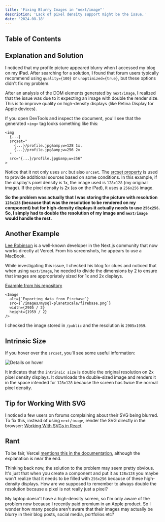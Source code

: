 ```yaml
---
title: 'Fixing Blurry Images in "next/image"'
description: 'Lack of pixel density support might be the issue.'
date: '2024-08-18'
---
```


## Table of Contents

## Explanation and Solution

I noticed that my profile picture appeared blurry when I accessed my blog on my iPad. After searching for a solution, I found that forum users typically recommend using `quality={100}` or `unoptimized={true}`, but these options didn't fix my problem.

After an analysis of the DOM elements generated by `next/image`, I realized that the issue was due to it expecting an image with double the render size. This is to improve quality on high-density displays (like Retina Display for Apple devices).

If you open DevTools and inspect the document, you'll see that the generated `<img>` tag looks something like this:

```html[class="line-numbers"]
<img
  {...}
  srcset="
    {...}/profile.jpg&amp;w=128 1x,
    {...}/profile.jpg&amp;w=256 2x
  "
  src="{...}/profile.jpg&amp;w=256"
>
```

Notice that it not only uses `src` but also `srcset`. The [srcset property](https://developer.mozilla.org/en-US/docs/Web/API/HTMLImageElement/srcset) is used to provide additional sources based on some conditions. In this example, if the display's pixel density is 1x, the image used is `128x128` (my original image). If the pixel density is 2x (as on the iPad), it uses a `256x256` image.

**So the problem was actually that I was storing the picture with resolution `128x128` (because that was the resolution to be rendered on my component) but for high-density displays it actually needs to use `256x256`. So, I simply had to double the resolution of my image and `next/image` would handle the rest.**

## Another Example

[Lee Robinson](https://leerob.io/) is a well-known developer in the Next.js community that now works directly at Vercel. From his screenshots, he appears to use a MacBook.

While investigating this issue, I checked his blog for clues and noticed that when using `next/image`, he needed to divide the dimensions by 2 to ensure that images are appropriately sized for 1x and 2x displays.

[Example from his repository](https://github.com/leerob/leerob.io/blob/369a5421d2d8f9d491548a27cf4eee6c912b3602/content/mysql-planetscale.mdx?plain=1#L65)

```tsx[class="line-numbers"]
<Image
  alt={`Exporting data from Firebase`}
  src={`/images/mysql-planetscale/firebase.png`}
  width={2905 / 2}
  height={1959 / 2}
/>
```

I checked the image stored in `/public` and the resolution is `2905x1959`.

## Intrinsic Size

If you hover over the `srcset`, you'll see some useful information:

![Details on hover](/images/fixing-blurry-images-next/hover.png)

It indicates that the `intrinsic size` is double the original resolution on 2x pixel density displays. It downloads the double-sized image and renders it in the space intended for `128x128` because the screen has twice the normal pixel density.

## Tip for Working With SVG

I noticed a few users on forums complaining about their SVG being blurred. To fix this, instead of using `next/image`, render the SVG directly in the browser: [Working With SVGs in React](/posts/working-with-svgs-in-react-using-svgr)

## Rant

To be fair, Vercel [mentions this in the documentation](https://nextjs.org/docs/pages/api-reference/components/image#responsive-images), although the explanation is near the end.

Thinking back now, the solution to the problem may seem pretty obvious. It's just that when you create a component and put it as `128x128` you maybe won't realize that it needs to be filled with `256x256` because of these high-density displays. How are we supposed to remember to always double the resolution because a pixel is not really just a pixel?

My laptop doesn't have a high-density screen, so I'm only aware of the problem now because I recently paid premium in an Apple product. So I wonder how many people aren't aware that their images may actually be blurry in their blog posts, social media, portfolios etc?
